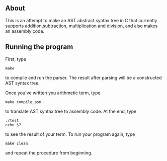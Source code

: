 ## About
This is an attempt to make an AST abstract syntax tree in C
that currently supports addition,subtraction, multiplication
and division, and also makes an assembly code.

## Running the program
First, type
```
make
```
to compile and run the parser.
The result after parsing will be a constructed AST
syntax tree.

Once you've written you arithmetic term, type
```
make compile_asm
```
to translate AST syntax tree to assembly code.
At the end, type
```
./test
echo $?
```
to see the result of your term.
To run your program again, type
```
make clean
```
and repeat the procedure from beginning. 

